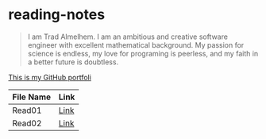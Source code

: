 # reading-notes

> I am Trad Almelhem. I am an ambitious and creative software engineer with excellent
mathematical background. My passion for science is endless, my love for
programing is peerless, and my faith in a better future is doubtless.

 

[This is my GitHub portfoli](https://github.com/tradalhariri)


| File Name   | Link                  |
| ----------- | -----------           |
| Read01      | [Link](read01.md)        |
| Read02      | [Link](read02.md)        |
